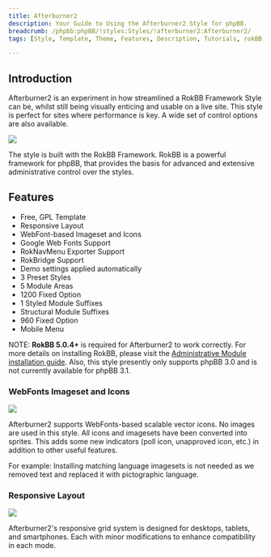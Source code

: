 ```yaml
---
title: Afterburner2
description: Your Guide to Using the Afterburner2 Style for phpBB.
breadcrumb: /phpbb:phpBB/!styles:Styles/!afterburner2:Afterburner2/
tags: [Style, Template, Theme, Features, Description, Tutorials, rokBB 5]

---
```


Introduction
-----

Afterburner2 is an experiment in how streamlined a RokBB Framework Style can be, whilst still being visually enticing and usable on a live site. This style is perfect for sites where performance is key. A wide set of control options are also available.

![][style]

The style is built with the RokBB Framework. RokBB is a powerful framework for phpBB, that provides the basis for advanced and extensive administrative control over the styles.

Features
-----

* Free, GPL Template
* Responsive Layout  
* WebFont-based Imageset and Icons  
* Google Web Fonts Support  
* RokNavMenu Exporter Support  
* RokBridge Support  
* Demo settings applied automatically  
* 3 Preset Styles  
* 5 Module Areas  
* 1200 Fixed Option  
* 1 Styled Module Suffixes  
* Structural Module Suffixes  
* 960 Fixed Option  
* Mobile Menu

NOTE: **RokBB 5.0.4+** is required for Afterburner2 to work correctly. For more details on installing RokBB, please visit the [Administrative Module installation guide](../../start/styles.md#installing-administrative-modules). Also, this style presently only supports phpBB 3.0 and is not currently available for phpBB 3.1.


### WebFonts Imageset and Icons

![][webfonts]

Afterburner2 supports WebFonts-based scalable vector icons. No images are used in this style. All icons and imagesets have been converted into sprites. This adds some new indicators (poll icon, unapproved icon, etc.) in addition to other useful features. 

For example: Installing matching language imagesets is not needed as we removed text and replaced it with pictographic language.

### Responsive Layout

![][responsive]

Afterburner2's responsive grid system is designed for desktops, tablets, and smartphones. Each with minor modifications to enhance compatibility in each mode.

[adminguide]: ../../start/styles.md#installing-administrative-modules
[style]: assets/afterburner2.jpg
[rokbridge]: http://www.rockettheme.com/extensions-joomla/roklegacy
[webfonts]: assets/webfonts.jpg
[rokbridge]: assets/rokbridge.jpg
[responsive]: assets/responsive.jpg

